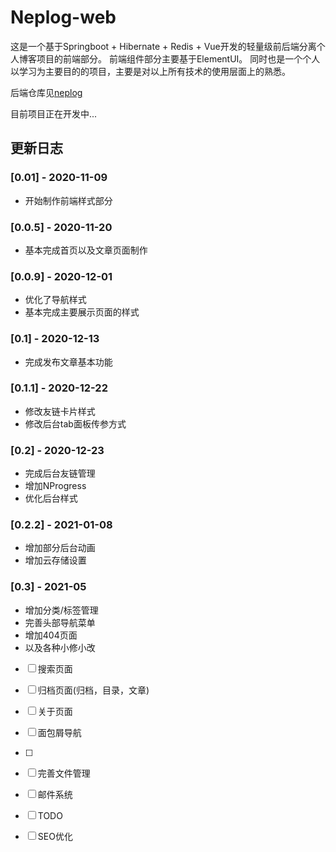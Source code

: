 # Neplog-web

这是一个基于Springboot + Hibernate + Redis + Vue开发的轻量级前后端分离个人博客项目的前端部分。
前端组件部分主要基于ElementUI。
同时也是一个个人以学习为主要目的的项目，主要是对以上所有技术的使用层面上的熟悉。

后端仓库见[neplog](https://github.com/Uzemiu/neplog)

目前项目正在开发中...

## 更新日志

### [0.01] - 2020-11-09

- 开始制作前端样式部分

### [0.0.5] - 2020-11-20

- 基本完成首页以及文章页面制作

### [0.0.9] - 2020-12-01

- 优化了导航样式
- 基本完成主要展示页面的样式

### [0.1] - 2020-12-13

- 完成发布文章基本功能

### [0.1.1] - 2020-12-22

- 修改友链卡片样式
- 修改后台tab面板传参方式

### [0.2] - 2020-12-23

- 完成后台友链管理
- 增加NProgress
- 优化后台样式

### [0.2.2] - 2021-01-08

- 增加部分后台动画
- 增加云存储设置

### [0.3] - 2021-05

- 增加分类/标签管理
- 完善头部导航菜单
- 增加404页面
- 以及各种小修小改

-[ ] 搜索页面
-[ ] 归档页面(归档，目录，文章)
-[ ] 关于页面
-[ ] 面包屑导航
-[ ] 
-[ ] 完善文件管理
-[ ] 邮件系统
-[ ] TODO

-[ ] SEO优化
